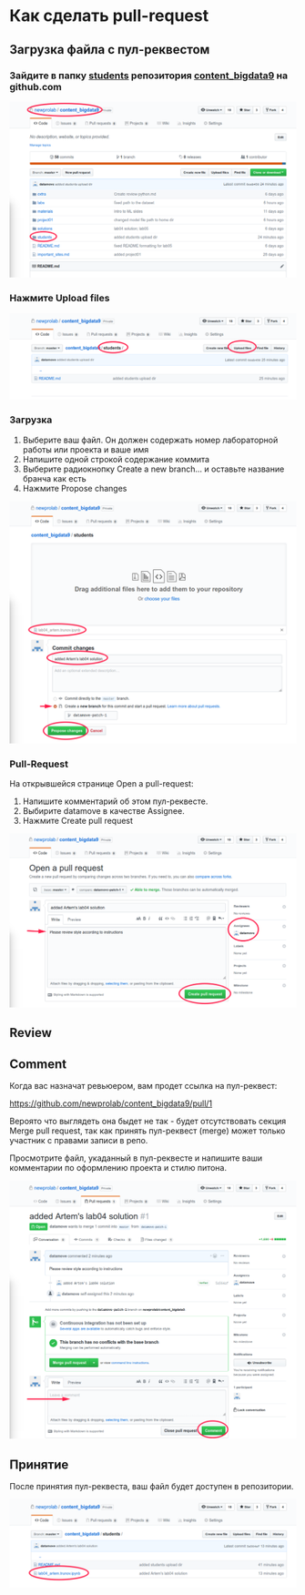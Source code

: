 # Как сделать pull-request

## Загрузка файла с пул-реквестом

### Зайдите в папку [students](.) репозитория [content_bigdata9](https://github.com/newprolab/content_bigdata9) на github.com

![preq1-start](images/preq1-start.png)

### Нажмите Upload files 

![preq2-upload1](images/preq2-upload1.png)

### Загрузка

1. Выберите ваш файл. Он должен содержать номер лабораторной работы или проекта и ваше имя 
2. Напишите одной строкой содержание коммита
3. Выберите радиокнопку Create a new branch... и оставьте название бранча как есть
4. Нажмите Propose changes

![preq3-propose](images/preq3-propose.png)

### Pull-Request

На открывшейся странице Open a pull-request:
1. Напишите комментарий об этом пул-реквесте. 
2. Выбирите  datamove в качестве Assignee.
3. Нажмите Create pull request

![preq4-create](images/preq4-create.png)

## Review

## Comment

Когда вас назначат ревьюером, вам продет ссылка на пул-реквест:

https://github.com/newprolab/content_bigdata9/pull/1

Вероято что выглядеть она быдет не так - будет отсутствовать секция Merge pull request, так как принять пул-реквест (merge) может только участник с правами записи в репо.

Просмотрите файл, укаданный в пул-реквесте и напишите ваши комментарии по оформлению проекта и стилю питона.

![preq5-comment](images/preq5-comment.png)

## Принятие

После принятия пул-реквеста, ваш файл будет доступен в репозитории.

![preq6-done](images/preq6-done.png)

